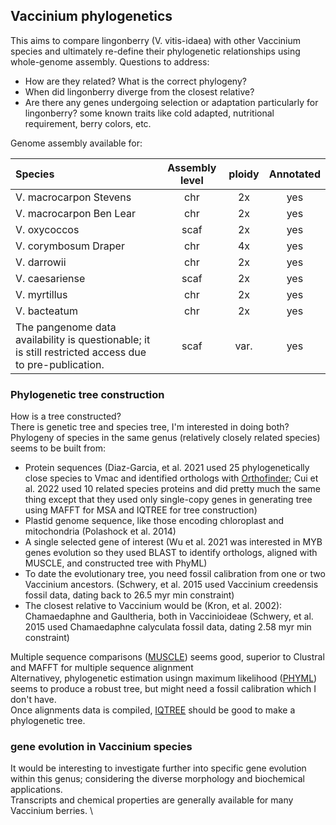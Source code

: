 ## Vaccinium phylogenetics 
This aims to compare lingonberry (V. vitis-idaea) with other Vaccinium species and ultimately re-define their phylogenetic relationships using whole-genome assembly. 
Questions to address: 
* How are they related? What is the correct phylogeny? 
* When did lingonberry diverge from the closest relative? 
* Are there any genes undergoing selection or adaptation particularly for lingonberry? some known traits like cold adapted, nutritional requirement, berry colors, etc.

Genome assembly available for: 

| Species | Assembly level  | ploidy | Annotated |
| :------------------- |:-----:| :------------------:| :-------------: |
| V. macrocarpon Stevens    | chr | 2x | yes |
| V. macrocarpon Ben Lear | chr | 2x | yes |
| V. oxycoccos | scaf | 2x | yes |
| V. corymbosum Draper | chr | 4x | yes |
| V. darrowii | chr | 2x | yes |
| V. caesariense | scaf | 2x | yes |
| V. myrtillus | chr | 2x | yes |
| V. bacteatum | chr | 2x | yes |
| The pangenome data availability is questionable; it is still restricted access due to pre-publication. | scaf | var. | yes |

### Phylogenetic tree construction 
How is a tree constructed? \
There is genetic tree and species tree, I'm interested in doing both? \
Phylogeny of species in the same genus (relatively closely related species) seems to be built from: 
* Protein sequences (Diaz-Garcia, et al. 2021 used 25 phylogenetically close species to Vmac and identified orthologs with [Orthofinder](https://github.com/davidemms/OrthoFinder); Cui et al. 2022 used 10 related species proteins and did pretty much the same thing except that they used only single-copy genes in generating tree using MAFFT for MSA and IQTREE for tree construction)
* Plastid genome sequence, like those encoding chloroplast and mitochondria (Polashock et al. 2014) 
* A single selected gene of interest (Wu et al. 2021 was interested in MYB genes evolution so they used BLAST to identify orthologs, aligned with MUSCLE, and constructed tree with PhyML)
* To date the evolutionary tree, you need fossil calibration from one or two Vaccinium ancestors. (Schwery, et al. 2015 used Vaccinium creedensis fossil data, dating back to 26.5 myr min constraint) 
* The closest relative to Vaccinium would be (Kron, et al. 2002): Chamaedaphne and Gaultheria, both in Vaccinioideae (Schwery, et al. 2015 used Chamaedaphne calyculata fossil data, dating 2.58 myr min constraint) 

Multiple sequence comparisons ([MUSCLE](https://drive5.com/muscle5/)) seems good, superior to Clustral and MAFFT for multiple sequence alignment \
Alternativey, phylogenetic estimation usingn maximum likelihood ([PHYML](https://github.com/stephaneguindon/phyml)) seems to produce a robust tree, but might need a fossil calibration which I don't have. \
Once alignments data is compiled, [IQTREE](http://www.iqtree.org/doc/Concordance-Factor) should be good to make a phylogenetic tree. 

### gene evolution in Vaccinium species
It would be interesting to investigate further into specific gene evolution within this genus; considering the diverse morphology and biochemical applications. \
Transcripts and chemical properties are generally available for many Vaccinium berries. \

